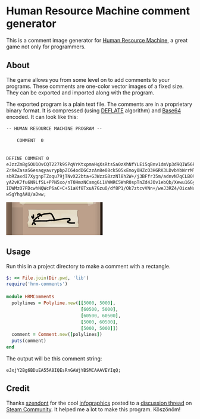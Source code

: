 # Human Resource Machine comment generator #

This is a comment image generator for [Human Resource Machine](https://tomorrowcorporation.com/humanresourcemachine), a great game not only for programmers.

## About ##

The game allows you from some level on to add comments to your programs. These comments are one-color vector images of a fixed size. They can be exported and imported along with the program.

The exported program is a plain text file. The comments are in a proprietary binary format. It is compressed (using [DEFLATE](https://en.wikipedia.org/wiki/DEFLATE) algorithm) and [Base64](https://en.wikipedia.org/wiki/Base64) encoded. It can look like this:  

```
-- HUMAN RESOURCE MACHINE PROGRAM --

    COMMENT  0


DEFINE COMMENT 0
eJzzZmBgSOU1OvCQT227k9SPqVrKtxpmaHqXsRtsSa0zXhNfYLEi5qBnv1dmVp3d9QIW56PlihGWNe7F
ZrXeZasaS6esaqyavrypbpZC64odDGCzzAn8e08ck505xEmoy0HZcO3HGRK3LDvbYbWrrMlWrtOla7Y
sbRZaxdI7XygnpTZoqu79jTNvX22bta+G3WzzG8zzNl8h2W+/j3BFfr35m/adnvN7qCLB09dvuBzyf9S
yA2vK7fu6N9LfSL+PPN5xo/nT0HmzNCsmg6i1VWWRC5WnR0spTnZd4JOv1ebQb/Xewu16GyrLanZVva5
IDWMzO7FDcwhNQWcP6aC+C+51aKf8TxuA7GzuO/df8P1/Ok7ztcvVNn+/weJ3RZ4/OicaNuf02Ic/xhG
wSgYhgAAU/aDww;

```

![Comment example](https://raw.githubusercontent.com/Glutexo/hrm-comments/master/resources/comment-example.png)

## Usage ##

Run this in a project directory to make a comment with a rectangle.

```ruby
$: << File.join(Dir.pwd, 'lib')
require('hrm-comments')

module HRMComments
  polylines = Polyline.new([[5000, 5000],
                            [60500, 5000],
                            [60500, 60500],
                            [5000, 60500],
                            [5000, 5000]])
  comment = Comment.new([polylines])
  puts(comment)
end
```

The output will be this comment string:

```
eJxjY2Bg6BDuEA55A8IQEsRnGAWjYBSMCAAAVEYIqQ;
```

## Credit ##

Thanks [szendont](https://steamcommunity.com/id/szendont) for the cool [infographics](http://i.imgur.com/ACRhCtF.png) posted to a [discussion thread](https://steamcommunity.com/app/375820/discussions/0/483367798509083018/) on [Steam Community](https://steamcommunity.com/app/375820/). It helped me a lot to make this program. Köszönöm!
